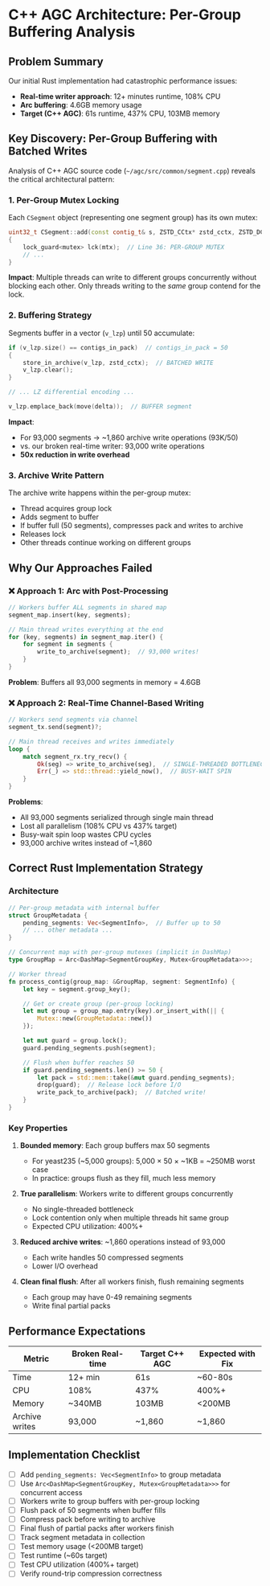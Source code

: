 # C++ AGC Architecture: Per-Group Buffering Analysis

## Problem Summary

Our initial Rust implementation had catastrophic performance issues:
- **Real-time writer approach**: 12+ minutes runtime, 108% CPU
- **Arc<DashMap> buffering**: 4.6GB memory usage
- **Target (C++ AGC)**: 61s runtime, 437% CPU, 103MB memory

## Key Discovery: Per-Group Buffering with Batched Writes

Analysis of C++ AGC source code (`~/agc/src/common/segment.cpp`) reveals the critical architectural pattern:

### 1. Per-Group Mutex Locking

Each `CSegment` object (representing one segment group) has its own mutex:

```cpp
uint32_t CSegment::add(const contig_t& s, ZSTD_CCtx* zstd_cctx, ZSTD_DCtx* zstd_dctx)
{
    lock_guard<mutex> lck(mtx);  // Line 36: PER-GROUP MUTEX
    // ...
}
```

**Impact**: Multiple threads can write to different groups concurrently without blocking each other. Only threads writing to the *same* group contend for the lock.

### 2. Buffering Strategy

Segments buffer in a vector (`v_lzp`) until 50 accumulate:

```cpp
if (v_lzp.size() == contigs_in_pack)  // contigs_in_pack = 50
{
    store_in_archive(v_lzp, zstd_cctx);  // BATCHED WRITE
    v_lzp.clear();
}

// ... LZ differential encoding ...

v_lzp.emplace_back(move(delta));  // BUFFER segment
```

**Impact**:
- For 93,000 segments → ~1,860 archive write operations (93K/50)
- vs. our broken real-time writer: 93,000 write operations
- **50x reduction in write overhead**

### 3. Archive Write Pattern

The archive write happens within the per-group mutex:
- Thread acquires group lock
- Adds segment to buffer
- If buffer full (50 segments), compresses pack and writes to archive
- Releases lock
- Other threads continue working on different groups

## Why Our Approaches Failed

### ❌ Approach 1: Arc<DashMap> with Post-Processing
```rust
// Workers buffer ALL segments in shared map
segment_map.insert(key, segments);

// Main thread writes everything at the end
for (key, segments) in segment_map.iter() {
    for segment in segments {
        write_to_archive(segment);  // 93,000 writes!
    }
}
```

**Problem**: Buffers all 93,000 segments in memory = 4.6GB

### ❌ Approach 2: Real-Time Channel-Based Writing
```rust
// Workers send segments via channel
segment_tx.send(segment)?;

// Main thread receives and writes immediately
loop {
    match segment_rx.try_recv() {
        Ok(seg) => write_to_archive(seg),  // SINGLE-THREADED BOTTLENECK
        Err(_) => std::thread::yield_now(),  // BUSY-WAIT SPIN
    }
}
```

**Problems**:
- All 93,000 segments serialized through single main thread
- Lost all parallelism (108% CPU vs 437% target)
- Busy-wait spin loop wastes CPU cycles
- 93,000 archive writes instead of ~1,860

## Correct Rust Implementation Strategy

### Architecture

```rust
// Per-group metadata with internal buffer
struct GroupMetadata {
    pending_segments: Vec<SegmentInfo>,  // Buffer up to 50
    // ... other metadata ...
}

// Concurrent map with per-group mutexes (implicit in DashMap)
type GroupMap = Arc<DashMap<SegmentGroupKey, Mutex<GroupMetadata>>>;

// Worker thread
fn process_contig(group_map: &GroupMap, segment: SegmentInfo) {
    let key = segment.group_key();

    // Get or create group (per-group locking)
    let mut group = group_map.entry(key).or_insert_with(|| {
        Mutex::new(GroupMetadata::new())
    });

    let mut guard = group.lock();
    guard.pending_segments.push(segment);

    // Flush when buffer reaches 50
    if guard.pending_segments.len() >= 50 {
        let pack = std::mem::take(&mut guard.pending_segments);
        drop(guard);  // Release lock before I/O
        write_pack_to_archive(pack);  // Batched write!
    }
}
```

### Key Properties

1. **Bounded memory**: Each group buffers max 50 segments
   - For yeast235 (~5,000 groups): 5,000 × 50 × ~1KB = ~250MB worst case
   - In practice: groups flush as they fill, much less memory

2. **True parallelism**: Workers write to different groups concurrently
   - No single-threaded bottleneck
   - Lock contention only when multiple threads hit same group
   - Expected CPU utilization: 400%+

3. **Reduced archive writes**: ~1,860 operations instead of 93,000
   - Each write handles 50 compressed segments
   - Lower I/O overhead

4. **Clean final flush**: After all workers finish, flush remaining segments
   - Each group may have 0-49 remaining segments
   - Write final partial packs

## Performance Expectations

| Metric | Broken Real-time | Target C++ AGC | Expected with Fix |
|--------|------------------|----------------|-------------------|
| Time | 12+ min | 61s | ~60-80s |
| CPU | 108% | 437% | 400%+ |
| Memory | ~340MB | 103MB | <200MB |
| Archive writes | 93,000 | ~1,860 | ~1,860 |

## Implementation Checklist

- [ ] Add `pending_segments: Vec<SegmentInfo>` to group metadata
- [ ] Use `Arc<DashMap<SegmentGroupKey, Mutex<GroupMetadata>>>` for concurrent access
- [ ] Workers write to group buffers with per-group locking
- [ ] Flush pack of 50 segments when buffer fills
- [ ] Compress pack before writing to archive
- [ ] Final flush of partial packs after workers finish
- [ ] Track segment metadata in collection
- [ ] Test memory usage (<200MB target)
- [ ] Test runtime (~60s target)
- [ ] Test CPU utilization (400%+ target)
- [ ] Verify round-trip compression correctness
